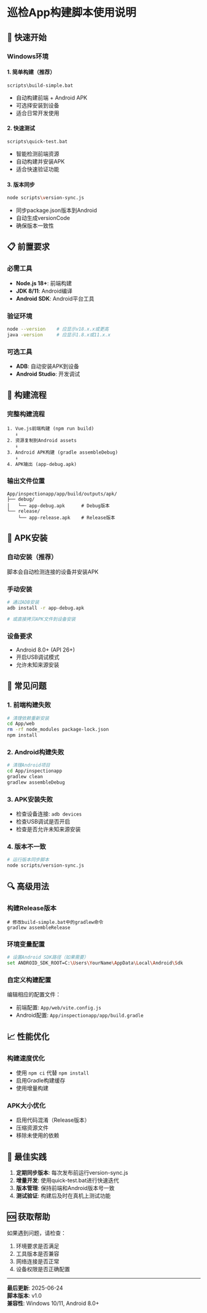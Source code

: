 # 巡检App构建脚本使用说明

## 🚀 快速开始

### Windows环境

#### 1. 简单构建（推荐）
```batch
scripts\build-simple.bat
```
- 自动构建前端 + Android APK
- 可选择安装到设备
- 适合日常开发使用

#### 2. 快速测试
```batch
scripts\quick-test.bat  
```
- 智能检测前端资源
- 自动构建并安装APK
- 适合快速验证功能

#### 3. 版本同步
```bash
node scripts\version-sync.js
```
- 同步package.json版本到Android
- 自动生成versionCode
- 确保版本一致性

## 📋 前置要求

### 必需工具
- **Node.js 18+**: 前端构建
- **JDK 8/11**: Android编译
- **Android SDK**: Android平台工具

### 验证环境
```bash
node --version    # 应显示v18.x.x或更高
java -version     # 应显示1.8.x或11.x.x
```

### 可选工具
- **ADB**: 自动安装APK到设备
- **Android Studio**: 开发调试

## 🔧 构建流程

### 完整构建流程
```
1. Vue.js前端构建 (npm run build)
   ↓
2. 资源复制到Android assets
   ↓  
3. Android APK构建 (gradle assembleDebug)
   ↓
4. APK输出 (app-debug.apk)
```

### 输出文件位置
```
App/inspectionapp/app/build/outputs/apk/
├── debug/
│   └── app-debug.apk      # Debug版本
└── release/
    └── app-release.apk    # Release版本
```

## 📱 APK安装

### 自动安装（推荐）
脚本会自动检测连接的设备并安装APK

### 手动安装
```bash
# 通过ADB安装
adb install -r app-debug.apk

# 或直接拷贝APK文件到设备安装
```

### 设备要求
- Android 8.0+ (API 26+)
- 开启USB调试模式
- 允许未知来源安装

## 🐛 常见问题

### 1. 前端构建失败
```bash
# 清理依赖重新安装
cd App/web
rm -rf node_modules package-lock.json
npm install
```

### 2. Android构建失败
```bash
# 清理Android项目
cd App/inspectionapp
gradlew clean
gradlew assembleDebug
```

### 3. APK安装失败
- 检查设备连接: `adb devices`
- 检查USB调试是否开启
- 检查是否允许未知来源安装

### 4. 版本不一致
```bash
# 运行版本同步脚本
node scripts/version-sync.js
```

## 🔍 高级用法

### 构建Release版本
```batch
# 修改build-simple.bat中的gradlew命令
gradlew assembleRelease
```

### 环境变量配置
```bash
# 设置Android SDK路径（如果需要）
set ANDROID_SDK_ROOT=C:\Users\YourName\AppData\Local\Android\Sdk
```

### 自定义构建配置
编辑相应的配置文件：
- 前端配置: `App/web/vite.config.js`
- Android配置: `App/inspectionapp/app/build.gradle`

## 📈 性能优化

### 构建速度优化
- 使用 `npm ci` 代替 `npm install`
- 启用Gradle构建缓存
- 使用增量构建

### APK大小优化
- 启用代码混淆（Release版本）
- 压缩资源文件
- 移除未使用的依赖

## 🎯 最佳实践

1. **定期同步版本**: 每次发布前运行version-sync.js
2. **增量开发**: 使用quick-test.bat进行快速迭代
3. **版本管理**: 保持前端和Android版本号一致
4. **测试验证**: 构建后及时在真机上测试功能

## 🆘 获取帮助

如果遇到问题，请检查：
1. 环境要求是否满足
2. 工具版本是否兼容  
3. 网络连接是否正常
4. 设备权限是否正确配置

---

**最后更新**: 2025-06-24  
**脚本版本**: v1.0  
**兼容性**: Windows 10/11, Android 8.0+